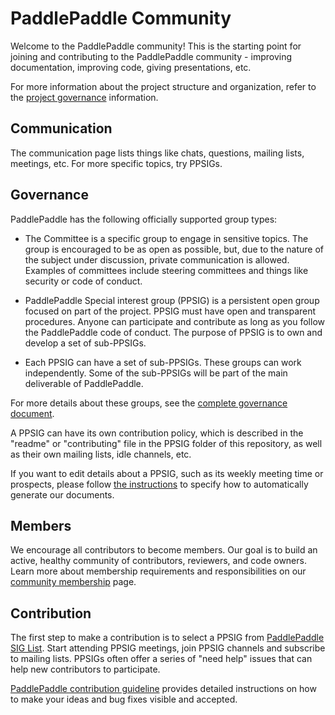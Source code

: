 # PaddlePaddle Community

Welcome to the PaddlePaddle community! This is the starting point for joining and contributing to the PaddlePaddle community - improving documentation, improving code, giving presentations, etc.

For more information about the project structure and organization, refer to the [project governance](/GOVERNANCE.md) information.

## Communication

The communication page lists things like chats, questions, mailing lists, meetings, etc. For more specific topics, try PPSIGs.

## Governance

PaddlePaddle has the following officially supported group types:

* The Committee is a specific group to engage in sensitive topics. The group is encouraged to be as open as possible, but, due to the nature of the subject under discussion, private communication is allowed. Examples of committees include steering committees and things like security or code of conduct.

* PaddlePaddle Special interest group (PPSIG) is a persistent open group focused on part of the project. PPSIG must have open and transparent procedures. Anyone can participate and contribute as long as you follow the PaddlePaddle code of conduct. The purpose of PPSIG is to own and develop a set of sub-PPSIGs.

 * Each PPSIG can have a set of sub-PPSIGs. These groups can work independently. Some of the sub-PPSIGs will be part of the main deliverable of PaddlePaddle. 

For more details about these groups, see the [complete governance document](/GOVERNANCE.md).

A PPSIG can have its own contribution policy, which is described in the "readme" or "contributing" file in the PPSIG folder of this repository, as well as their own mailing lists, idle channels, etc.

If you want to edit details about a PPSIG, such as its weekly meeting time or prospects, please follow [the instructions](/ppsig-tmpl-auto-gen/README.md) to specify how to automatically generate our documents.

## Members

We encourage all contributors to become members. Our goal is to build an active, healthy community of contributors, reviewers, and code owners. Learn more about membership requirements and responsibilities on our [community membership](/MEMBERSHIP.md) page.

## Contribution

The first step to make a contribution is to select a PPSIG from [PaddlePaddle SIG List](/ppsigs.yaml). Start attending PPSIG meetings, join PPSIG channels and subscribe to mailing lists. PPSIGs often offer a series of "need help" issues that can help new contributors to participate.

[PaddlePaddle contribution guideline](/contributors/README.md) provides detailed instructions on how to make your ideas and bug fixes visible and accepted.
